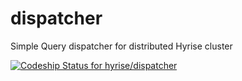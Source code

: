 dispatcher
==========

Simple Query dispatcher for distributed Hyrise cluster


[ ![Codeship Status for hyrise/dispatcher](https://codeship.com/projects/5f42f5b0-4e4e-0132-79c9-32a961e53655/status)](https://codeship.com/projects/47634)